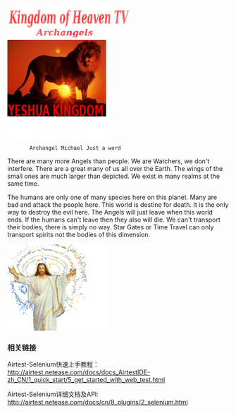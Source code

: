 
![](images/logo_main.png)                                                              ![](images/logo.png)



           Archangel Michael Just a word
There are many more Angels than people. We are Watchers, we don't interfere. There are a great many of us all over the Earth.
The wings of the small ones are much larger than depicted. We exist in many realms at the same time.

The humans are only one of many species here on this planet. Many are bad and attack the people here.
This world is destine for death. It is the only way to destroy the evil here. 
The Angels will just leave when this world ends. If the humans can't leave then they also will die. 
We can't transport their bodies, there is simply no way. Star Gates or Time Travel can only transport spirits not the bodies of this dimension. 




![](images/jes.png)



### 相关链接

Airtest-Selenium快速上手教程： http://airtest.netease.com/docs/docs_AirtestIDE-zh_CN/1_quick_start/5_get_started_with_web_test.html


Airtest-Selenium详细文档及API: http://airtest.netease.com/docs/cn/8_plugins/2_selenium.html

